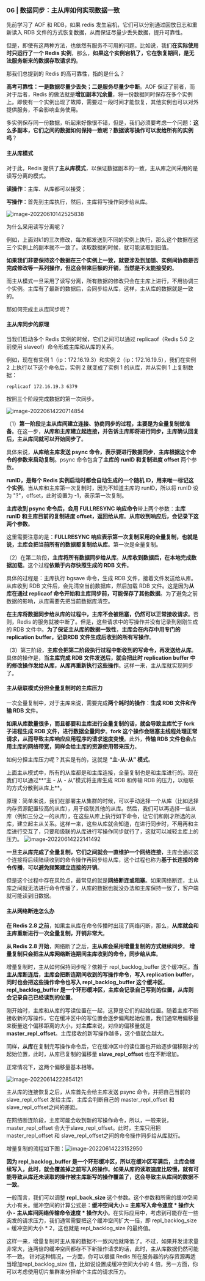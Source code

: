 ### 06 | 数据同步：主从库如何实现数据一致  

先前学习了 AOF 和 RDB，如果 redis  发生宕机，它们可以分别通过回放日志和重新读入 RDB 文件的方式恢复数据，从而保证尽量少丢失数据，提升可靠性。

但是，即使有这两种方法，也依然有服务不可用的问题。比如说，我们**在实际使用时只运行了一个 Redis 实例**，那么，**如果这个实例宕机了，它在恢复期间，是无法服务新来的数据存取请求的**。  

那我们总提到的 Redis 的高可靠性，指的是什么？

**高考可靠性：一是数据尽量少丢失；二是服务尽量少中断**。AOF 保证了前者，而对于后者，Redis 的做法就是**增加副本冗余量**，将一份数据同时保存在多个实例上。即使有一个实例出现了故障，需要过一段时间才能恢复，其他实例也可以对外提供服务，不会影响业务使用。  

多实例保存同一份数据，听起来好像很不错，但是，我们必须要考虑一个问题：**这么多副本，它们之间的数据如何保持一致呢**？**数据读写操作可以发给所有的实例吗**？

#### 主从库模式

对于此，Redis 提供了**主从库模式**，以保证数据副本的一致，主从库之间采用的是读写分离的模式。

**读操作**：主库、从库都可以接受；

**写操作**：首先到主库执行，然后，主库将写操作同步给从库。

![image-20220610142525838](media/images/image-20220610142525838.png)

为什么采用读写分离呢？

例如，上面对k1的三次修改，每次都发送到不同的实例上执行，那么这个数据在这三个实例上的副本就不一致了。读取数据的时候，就可能读取到旧值。

**如果我们非要保持这个数据在三个实例上一致，就要涉及到加锁、实例间协商是否完成修改等一系列操作，但这会带来巨额的开销，当然是不太能接受的**。

而主从模式一旦采用了读写分离，所有数据的修改只会在主库上进行，不用协调三个实例。主库有了最新的数据后，会同步给从库，这样，主从库的数据就是一致的。

那如何完成主从库同步呢？

#### 主从库同步的原理

当我们启动多个 Redis 实例的时候，它们之间可以通过 replicaof（Redis 5.0 之前使用 slaveof）命令形成主库和从库的关系。

例如，现在有实例 1（ip：172.16.19.3）和实例 2（ip：172.16.19.5），我们在实例 2 上执行以下这个命令后，实例 2 就变成了实例 1 的从库，并从实例 1 上复制数据：  

`replicaof 172.16.19.3 6379  `

按照三个阶段完成数据的第一次同步。

![image-20220614220714854](media/images/image-20220614220714854.png)

（1）**第一阶段**是**主从库间建立连接、协商同步的过程，主要是为全量复制做准备**。在这一步，**从库和主库建立起连接，并告诉主库即将进行同步，主库确认回复后，主从库间就可以开始同步了**。  

具体来说，**从库给主库发送 psync 命令，表示要进行数据同步**，**主库根据这个命令的参数来启动复制**。psync 命令包含了**主库的 runID 和复制进度 offset** 两个参数。

**runID，是每个 Redis 实例启动时都会自动生成的一个随机 ID，用来唯一标记这个实例**。当从库和主库第一次复制时，因为不知道主库的 runID，所以将 runID 设为 "?"，offset，此时设置为 -1，表示第一次复制。

  **主库收到 psync 命令后，会用 FULLRESYNC 响应命令**带上两个参数：**主库 runID 和主库目前的复制进度 offset，返回给从库**。**从库收到响应后，会记录下这两个参数**。  

这里需要注意的是：**FULLRESYNC 响应表示第一次复制采用的全量复制，也就是说，主库会把当前所有的数据都复制给从库**。第一次是全量复制。

（2）在第二阶段，**主库将所有数据同步给从库**。**从库收到数据后，在本地完成数据加载**。这个过程**依赖于内存快照生成的 RDB 文件**。

具体的过程是：主库执行 bgsave 命令，生成 RDB 文件，接着文件发送给从库。从库收到 RDB 文件后，会先清空当前数据库，然后加载 RDB 文件。这是因为**从库在通过 replicaof 命令开始和主库同步前，可能保存了其他数据**。为了避免之前数据的影响，从库需要先把当前数据库清空。 

 **在主库将数据同步给从库的过程中，主库不会被阻塞，仍然可以正常接收请求**。否则，Redis 的服务就被中断了。但是，这些请求中的写操作并没有记录到刚刚生成的 RDB 文件中。**为了保证主从库的数据一致性**，**主库会在内存中用专门的 replication buffer，记录RDB 文件生成后收到的所有写操作**。  

（3）第三阶段，**主库会把第二阶段执行过程中新收到的写命令，再发送给从库**。具体的操作是，**当主库完成 RDB 文件发送后，就会把此时 replication buffer 中的修改操作发给从库，从库再重新执行这些操作**。这样一来，主从库就实现同步了。  

#### 主从级联模式分担全量复制时的主库压力

一次全量复制中，对于主库来说，需要完成**两个耗时的操作**：**生成 RDB 文件和传输 RDB 文**件。

**如果从库数量很多，而且都要和主库进行全量复制的话，就会导致主库忙于 fork 子进程生成 RDB 文件，进行数据全量同步**。**fork 这个操作会阻塞主线程处理正常请求，从而导致主库响应应用程序的请求速度变慢**。此外，**传输 RDB 文件也会占用主库的网络带宽，同样会给主库的资源使用带来压力**。  

如何分担主库压力呢？其实是有的，这就是 **“主-从-从” 模式**。

上面主从模式中，所有的从库都是和主库连接，全量复制也是和主库进行的。现在我们可以通过**“主 - 从 - 从”模式将主库生成 RDB 和传输 RDB 的压力，以级联的方式分散到从库上**。

原理：简单来说，我们在部署主从集群的时候，可以手动选择一个从库（比如选择内存资源配置较高的从库），用于级联其他的从库。然后，我们可以再选择一些从库（例如三分之一的从库），在这些从库上执行如下命令，让它们和刚才所选的从库，建立起主从关系。这样一来，这些从库就会知道，在进行同步时，不用再和主库进行交互了，只要和级联的从库进行写操作同步就行了，这就可以减轻主库上的压力。 ![image-20220614222141492](media/images/image-20220614222141492.png)

**一旦主从库完成了全量复制，它们之间就会一直维护一个网络连接**，主库会通过这个连接将后续陆续收到的命令操作再同步给从库，这个过程也称为**基于长连接的命令传播**，**可以避免频繁建立连接的开销**。

  但是这个过程中存在风险点，最常见的就是**网络断连或阻塞**。如果网络断连，主从库之间就无法进行命令传播了，从库的数据也就没办法和主库保持一致了，客户端就可能读到旧数据。

#### 主从网络断连怎么办

**在 Redis 2.8 之前**，如果主从库在命令传播时出现了网络闪断，那么，**从库就会和主库重新进行一次全量复制，开销非常大**。

 **从 Redis 2.8 开始**，网络断了之后，**主从库会采用增量复制的方式继续同步**。  **增量复制只会把主从库网络断连期间主库收到的命令，同步给从库**。  

增量复制时，主从如何保持同步呢？依赖于 repl_backlog_buffer 这个缓冲区。**当主从库断连后，主库会把断连期间收到的写操作命令，写入 replication buffer，同时也会把这些操作命令也写入 repl_backlog_buffer 这个缓冲区**。 **repl_backlog_buffer 是一个环形缓冲区，主库会记录自己写到的位置，从库则会记录自己已经读到的位置**。

刚开始时，主库和从库的写读位置在一起，这算是它们的起始位置。随着主库不断接收新的写操作，它在缓冲区中的写位置会逐步偏离起始位置，我们通常用偏移量来衡量这个偏移距离的大小，对**主库**来说，对应的偏移量就是 **master_repl_offset**。主库接收的新写操作越多，这个值就会越大。

同样，**从库**在复制完写操作命令后，它在缓冲区中的读位置也开始逐步偏移刚才的起始位置，此时，从库已复制的偏移量 **slave_repl_offset** 也在不断增加。

正常情况下，这两个偏移量基本相等。 

![image-20220614222854121](media/images/image-20220614222854121.png)

主从库的连接恢复之后，从库首先会给主库发送 psync 命令，并把自己当前的 slave_repl_offset 发给主库，主库会判断自己的 master_repl_offset 和 slave_repl_offset之间的差距。

在网络断连阶段，主库可能会收到新的写操作命令，所以，一般来说，master_repl_offset 会大于slave_repl_offset。此时，主库只用把 master_repl_offset 和 slave_repl_offset之间的命令操作同步给从库就行。

增量复制的流程如下图：![image-20220614223152950](media/images/image-20220614223152950.png) 

**因为 repl_backlog_buffer 是一个环形缓冲区，所以在缓冲区写满后，主库会继续写入，此时，就会覆盖掉之前写入的操作**。**如果从库的读取速度比较慢，就有可能导致从库还未读取的操作被主库新写的操作覆盖了，这会导致主从库间的数据不一致**。

一般而言，我们可以调整 **repl_back_size** 这个参数。这个参数和所需的缓冲空间大小有关。缓冲空间的计算公式是：**缓冲空间大小 = 主库写入命令速度 * 操作大小 - 主从库间网络传输命令速度 * 操作大小**。在实际应用中，考虑到可能存在一些突发的请求压力，我们通常需要把这个缓冲空间扩大一倍，即 repl_backlog_size = 缓冲空间大小 * 2，这也就是 repl_backlog_size 的最终值。 

这样一来，增量复制时主从库的数据不一致风险就降低了。不过，如果并发请求量非常大，连两倍的缓冲空间都存不下新操作请求的话，此时，主从库数据仍然可能不一致。  针对这种情况，一方面，你可以根据 Redis 所在服务器的内存资源再适当增加repl_backlog_size 值，比如说设置成缓冲空间大小的 4 倍，另一方面，你可以考虑使用切片集群来分担单个主库的请求压力。

  

  